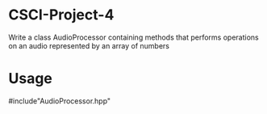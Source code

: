 # CSCI-Project-4
Write a class AudioProcessor containing methods that performs operations on an audio represented by an array of numbers

# Usage
#include"AudioProcessor.hpp"
